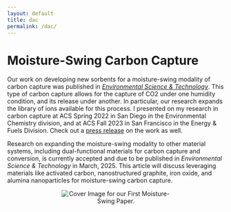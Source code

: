 ```yaml
---
layout: default
title: dac
permalink: /dac/
---
```


# Moisture-Swing Carbon Capture

Our work on developing new sorbents for a moisture-swing modality of carbon capture was published in [_Environmental Science & Technology_](https://pubs.acs.org/doi/full/10.1021/acs.est.3c02543). This type of carbon capture allows for the capture of CO2 under one humidity condition, and its release under another. In particular, our research expands the library of ions available for this process. I presented on my research in carbon capture at ACS Spring 2022 in San Diego in the Environmental Chemistry division, and at ACS Fall 2023 in San Francisco in the Energy & Fuels Division. Check out a [press release](https://www.mccormick.northwestern.edu/news/articles/2023/10/pulling-carbon-dioxide-straight-from-the-air/) on the work as well. 

Research on expanding the moisture-swing modality to other material systems, including dual-functional materials for carbon capture and conversion, is currently accepted and due to be published in _Environmental Science & Technology_ in March, 2025. This article will discuss leveraging materials like activated carbon, nanostructured graphite, iron oxide, and alumina nanoparticles for moisture-swing carbon capture. 

<div style="text-align: center;">
  <img src="/assets/images/moisturecover.jpg" alt="Cover Image for our First Moisture-Swing Paper." style="max-width: 50%;">
</div>
